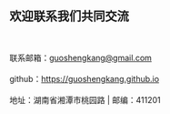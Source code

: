 ## 欢迎联系我们共同交流   
<br>

联系邮箱：<a>guoshengkang@gmail.com   
</br>
github：<a>https://guoshengkang.github.io   
</br>
地址：湖南省湘潭市桃园路 | 邮编：411201   
</br>   


